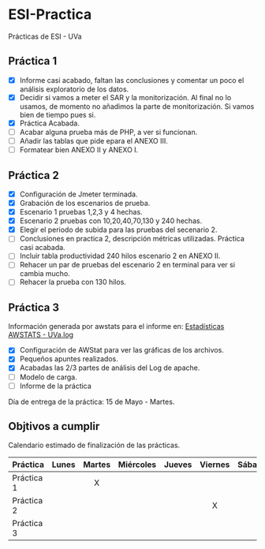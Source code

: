 # ESI-Practica
Prácticas de ESI - UVa

## Práctica 1
- [x] Informe casi acabado, faltan las conclusiones y comentar un poco el análisis exploratorio de los datos.
- [x] Decidir si vamos a meter el SAR y la monitorización. Al final no lo usamos, de momento no añadimos la parte de monitorización. Si vamos bien de tiempo pues si. 
- [x] Práctica Acabada.
- [ ] Acabar alguna prueba más de PHP, a ver si funcionan.
- [ ] Añadir las tablas que pide epara el ANEXO III.
- [ ] Formatear bien ANEXO II y ANEXO I. 

## Práctica 2
- [x] Configuración de Jmeter terminada.
- [x] Grabación de los escenarios de prueba.
- [x] Escenario 1 pruebas 1,2,3 y 4 hechas.
- [x] Escenario 2 pruebas con 10,20,40,70,130 y 240 hechas.
- [x] Elegir el periodo de subida para las pruebas del secenario 2.
- [ ] Conclusiones en practica 2, descripción métricas utilizadas. Práctica casi acabada. 
- [ ] Incluir tabla productividad 240 hilos escenario 2 en ANEXO II.
- [ ] Rehacer un par de pruebas del escenario 2 en terminal para ver si cambia mucho.
- [ ] Rehacer la prueba con 130 hilos.

## Práctica 3
Información generada por awstats para el informe en: [Estadísticas AWSTATS - UVa.log](http://serverandroid.ddns.net:47000/cgi-bin/awstats.pl?config=uva.es)
- [x] Configuración de AWStat para ver las gráficas de los archivos.
- [x] Pequeños apuntes realizados.
- [x] Acabadas las 2/3 partes de análisis del Log de apache.
- [ ] Modelo de carga.
- [ ] Informe de la práctica

Día de entrega de la práctica: 15 de Mayo - Martes.

## Objtivos a cumplir
Calendario estimado de finalización de las prácticas.

Práctica    | Lunes | Martes | Miércoles | Jueves | Viernes | Sábado | Domingo
--------    | ----- | :----: | --------- | :----: | :-----: | ------ | :----: 
Práctica 1  |       |   X    |           |        |         |        |  
Práctica 2  |       |        |           |        |    X    |        |
Práctica 3  |       |        |           |        |         |        |   X


